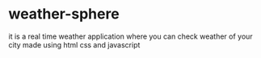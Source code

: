 # weather-sphere
it is a real time weather application where you can check weather of your city 
made using html css and javascript
